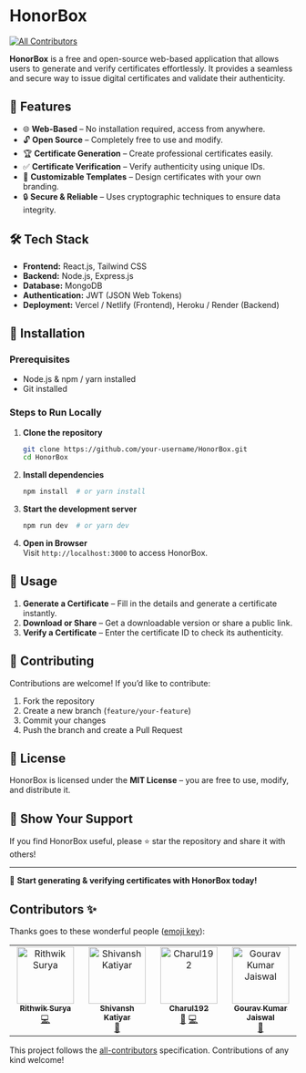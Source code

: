 # HonorBox
<!-- ALL-CONTRIBUTORS-BADGE:START - Do not remove or modify this section -->
[![All Contributors](https://img.shields.io/badge/all_contributors-4-orange.svg?style=flat-square)](#contributors-)
<!-- ALL-CONTRIBUTORS-BADGE:END -->

**HonorBox** is a free and open-source web-based application that allows users to generate and verify certificates effortlessly. It provides a seamless and secure way to issue digital certificates and validate their authenticity.

## 🚀 Features

- 🌐 **Web-Based** – No installation required, access from anywhere.
- 🔓 **Open Source** – Completely free to use and modify.
- 🏆 **Certificate Generation** – Create professional certificates easily.
- ✅ **Certificate Verification** – Verify authenticity using unique IDs.
- 📄 **Customizable Templates** – Design certificates with your own branding.
- 🔒 **Secure & Reliable** – Uses cryptographic techniques to ensure data integrity.

## 🛠️ Tech Stack

- **Frontend:** React.js, Tailwind CSS
- **Backend:** Node.js, Express.js
- **Database:** MongoDB
- **Authentication:** JWT (JSON Web Tokens)
- **Deployment:** Vercel / Netlify (Frontend), Heroku / Render (Backend)

## 📌 Installation

### Prerequisites
- Node.js & npm / yarn installed
- Git installed

### Steps to Run Locally

1. **Clone the repository**
   ```sh
   git clone https://github.com/your-username/HonorBox.git
   cd HonorBox
   ```

2. **Install dependencies**
   ```sh
   npm install  # or yarn install
   ```

3. **Start the development server**
   ```sh
   npm run dev  # or yarn dev
   ```

4. **Open in Browser**  
   Visit `http://localhost:3000` to access HonorBox.

## 🎨 Usage

1. **Generate a Certificate** – Fill in the details and generate a certificate instantly.
2. **Download or Share** – Get a downloadable version or share a public link.
3. **Verify a Certificate** – Enter the certificate ID to check its authenticity.

## 🤝 Contributing

Contributions are welcome! If you’d like to contribute:
1. Fork the repository
2. Create a new branch (`feature/your-feature`)
3. Commit your changes
4. Push the branch and create a Pull Request

## 📜 License

HonorBox is licensed under the **MIT License** – you are free to use, modify, and distribute it.

## 🌟 Show Your Support

If you find HonorBox useful, please ⭐ star the repository and share it with others!

---

🚀 **Start generating & verifying certificates with HonorBox today!**

## Contributors ✨

Thanks goes to these wonderful people ([emoji key](https://allcontributors.org/docs/en/emoji-key)):

<!-- ALL-CONTRIBUTORS-LIST:START - Do not remove or modify this section -->
<!-- prettier-ignore-start -->
<!-- markdownlint-disable -->
<table>
  <tbody>
    <tr>
      <td align="center" valign="top" width="14.28%"><a href="https://github.com/suryssss"><img src="https://avatars.githubusercontent.com/u/176365924?v=4?s=100" width="100px;" alt="Rithwik Surya"/><br /><sub><b>Rithwik Surya</b></sub></a><br /><a href="https://github.com/RamakrushnaBiswal/HonorBox/commits?author=suryssss" title="Code">💻</a></td>
      <td align="center" valign="top" width="14.28%"><a href="https://github.com/SK8-infi"><img src="https://avatars.githubusercontent.com/u/183415109?v=4?s=100" width="100px;" alt="Shivansh Katiyar"/><br /><sub><b>Shivansh Katiyar</b></sub></a><br /><a href="https://github.com/RamakrushnaBiswal/HonorBox/commits?author=SK8-infi" title="Documentation">📖</a></td>
      <td align="center" valign="top" width="14.28%"><a href="https://github.com/Charul192"><img src="https://avatars.githubusercontent.com/u/183530152?v=4?s=100" width="100px;" alt="Charul192"/><br /><sub><b>Charul192</b></sub></a><br /><a href="https://github.com/RamakrushnaBiswal/HonorBox/commits?author=Charul192" title="Documentation">📖</a> <a href="https://github.com/RamakrushnaBiswal/HonorBox/commits?author=Charul192" title="Code">💻</a></td>
      <td align="center" valign="top" width="14.28%"><a href="https://github.com/gouravKJ"><img src="https://avatars.githubusercontent.com/u/178272532?v=4?s=100" width="100px;" alt="Gourav Kumar Jaiswal"/><br /><sub><b>Gourav Kumar Jaiswal</b></sub></a><br /><a href="https://github.com/RamakrushnaBiswal/HonorBox/issues?q=author%3AgouravKJ" title="Bug reports">🐛</a></td>
    </tr>
  </tbody>
</table>

<!-- markdownlint-restore -->
<!-- prettier-ignore-end -->

<!-- ALL-CONTRIBUTORS-LIST:END -->

This project follows the [all-contributors](https://github.com/all-contributors/all-contributors) specification. Contributions of any kind welcome!